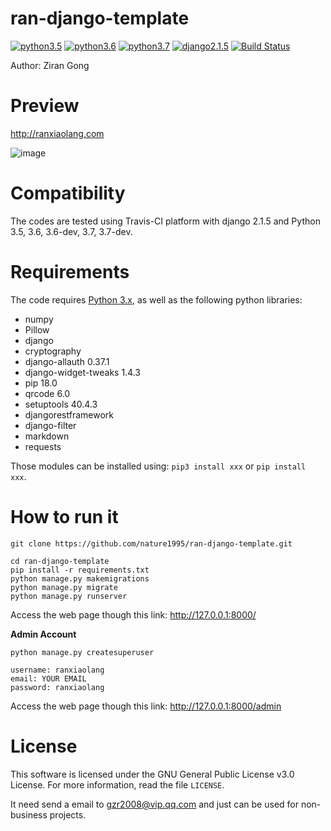 # ran-django-template
[![python3.5](https://img.shields.io/badge/python-3.5-red.svg)]()
[![python3.6](https://img.shields.io/badge/python-3.6-brightgreen.svg)]()
[![python3.7](https://img.shields.io/badge/python-3.6-blue.svg)]()
[![django2.1.5](https://img.shields.io/badge/django-2.1.5-orange.svg)]()
[![Build Status](https://travis-ci.com/nature1995/ran-django-template.svg?token=ihxd9jwdJ367UvYy3j9G&branch=master)](https://travis-ci.com/nature1995/ran-django-template)

Author: Ziran Gong

# Preview
http://ranxiaolang.com

![image](https://github.com/nature1995/ran-django-template/raw/master/images/preview.png)

# Compatibility
The codes are tested using Travis-CI platform with django 2.1.5 and Python 3.5, 3.6, 3.6-dev, 3.7, 3.7-dev.

# Requirements
The code requires [Python 3.x](https://www.python.org/download/releases/3.6/), as well as the following python libraries: 

* numpy
* Pillow
* django
* cryptography
* django-allauth  0.37.1
* django-widget-tweaks  1.4.3
* pip  18.0
* qrcode  6.0
* setuptools  40.4.3
* djangorestframework
* django-filter
* markdown
* requests

Those modules can be installed using: `pip3 install xxx` or `pip install xxx`.

# How to run it
```
git clone https://github.com/nature1995/ran-django-template.git
```
```
cd ran-django-template
pip install -r requirements.txt
python manage.py makemigrations
python manage.py migrate
python manage.py runserver
```
Access the web page though this link: http://127.0.0.1:8000/

**Admin Account**

``` 
python manage.py createsuperuser

username: ranxiaolang
email: YOUR EMAIL  
password: ranxiaolang  
```
Access the web page though this link: http://127.0.0.1:8000/admin 
# License

This software is licensed under the GNU General Public License v3.0 License. For more information, read the file `LICENSE`.

It need send a email to gzr2008@vip.qq.com and just can be used for non-business projects.

